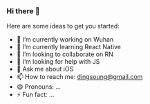 ### Hi there 👋

Here are some ideas to get you started:

- 🔭 I’m currently working on Wuhan
- 🌱 I’m currently learning React Native
- 👯 I’m looking to collaborate on RN
- 🤔 I’m looking for help with JS
- 💬 Ask me about iOS
- 📫 How to reach me: dingsoung@gmail.com
- 😄 Pronouns: ...
- ⚡ Fun fact: ...
